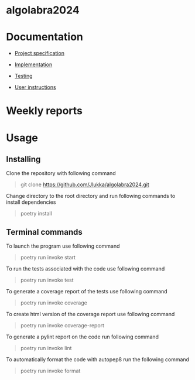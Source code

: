 # algolabra2024
# Documentation
- [Project specification](https://github.com/Jlukka/algolabra2024/blob/main/documentation/specification.md)

- [Implementation](https://github.com/Jlukka/algolabra2024/blob/main/documentation/implementation.md)

- [Testing](https://github.com/Jlukka/algolabra2024/blob/main/documentation/testing.md)

- [User instructions](https://github.com/Jlukka/algolabra2024/blob/main/documentation/instructions.md)


# Weekly reports

# Usage

## Installing

Clone the repository with following command

> git clone https://github.com/Jlukka/algolabra2024.git

Change directory to the root directory and run following commands to install dependencies

> poetry install

## Terminal commands

To launch the program use following command

> poetry run invoke start

To run the tests associated with the code use following command

> poetry run invoke test

To generate a coverage report of the tests use following command

> poetry run invoke coverage

To create html version of the coverage report use following command

> poetry run invoke coverage-report

To generate a pylint report on the code run following command

> poetry run invoke lint

To automatically format the code with autopep8 run the following command

> poetry run invoke format
